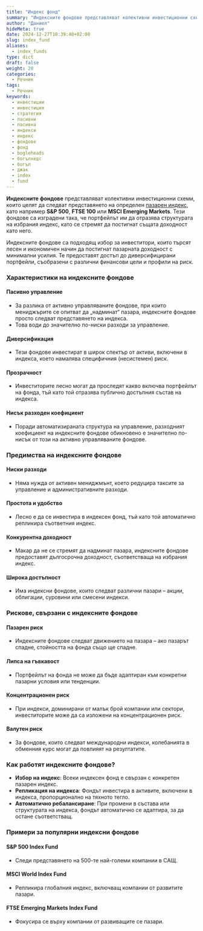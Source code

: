 ```yaml
---
title: "Индекс фонд"
summary: "Индексните фондове представляват колективни инвестиционни схеми, които целят да следват представянето на определен пазарен индекс"
author: "Даниел"
hideMeta: true
date: 2024-12-27T10:39:40+02:00
slug: index_fund
aliases:
  - index_funds
type: dict
draft: false
weight: 20
categories:
  - Речник
tags:
  - Речник
keywords:
  - инвестиции
  - инвестиция
  - стратегия
  - пасивни
  - пасивна
  - индекси
  - индекс
  - фондове
  - фонд
  - bogleheads
  - богълхедс
  - богъл
  - джак
  - index
  - fund
---
```


**Индексните фондове** представляват колективни инвестиционни схеми, които целят да следват представянето на определен [пазарен индекс](/dict/market_index), като например **S&P 500**, **FTSE 100** или **MSCI Emerging Markets**. Тези фондове са изградени така, че портфейлът им да отразява структурата на избрания индекс, като се стремят да постигнат същата доходност като него.

Индексните фондове са подходящ избор за инвеститори, които търсят лесен и икономичен начин да постигнат пазарната доходност с минимални усилия. Те предоставят достъп до диверсифицирани портфейли, съобразени с различни финансови цели и профили на риск.

### Характеристики на индексните фондове

#### Пасивно управление

-   За разлика от активно управляваните фондове, при които мениджърите се опитват да „надминат“ пазара, индексните фондове просто следват представянето на индекса.
-   Това води до значително по-ниски разходи за управление.

#### Диверсификация

-   Тези фондове инвестират в широк спектър от активи, включени в индекса, което намалява специфичния (несистемен) риск.

#### Прозрачност

-   Инвеститорите лесно могат да проследят какво включва портфейлът на фонда, тъй като той отразява публично достъпния състав на индекса.

#### Нисък разходен коефициент

-   Поради автоматизираната структура на управление, разходният коефициент на индексните фондове обикновено е значително по-нисък от този на активно управляваните фондове.

### Предимства на индексните фондове

#### Ниски разходи

-   Няма нужда от активен мениджмънт, което редуцира таксите за управление и административните разходи.

#### Простота и удобство

-   Лесно е да се инвестира в индексен фонд, тъй като той автоматично репликира съответния индекс.

#### Конкурентна доходност

-   Макар да не се стремят да надминат пазара, индексните фондове предоставят дългосрочна доходност, съответстваща на избрания индекс.

#### Широка достъпност

-   Има индексни фондове, които следват различни пазари – акции, облигации, суровини или смесени индекси.

### Рискове, свързани с индексните фондове

#### Пазарен риск

-   Индексните фондове следват движението на пазара – ако пазарът спадне, стойността на фонда също ще спадне.

#### Липса на гъвкавост

-   Портфейлът на фонда не може да бъде адаптиран към конкретни пазарни условия или тенденции.

#### Концентрационен риск

-   При индекси, доминирани от малък брой компании или сектори, инвеститорите може да са изложени на концентрационен риск.

#### Валутен риск

-   За фондове, които следват международни индекси, колебанията в обменния курс могат да повлияят на резултатите.

### Как работят индексните фондове?

-   **Избор на индекс**: Всеки индексен фонд е свързан с конкретен пазарен индекс.
-   **Репликация на индекса**: Фондът инвестира в активите, включени в индекса, пропорционално на тяхното тегло.
-   **Автоматично ребалансиране**: При промени в състава или структурата на индекса, фондът автоматично се адаптира, за да остане съответстващ.

### Примери за популярни индексни фондове

#### S&P 500 Index Fund

-   Следи представянето на 500-те най-големи компании в САЩ.

#### MSCI World Index Fund

-   Репликира глобалния индекс, включващ компании от развитите пазари.

#### FTSE Emerging Markets Index Fund

-   Фокусира се върху компании от развиващите се пазари.



